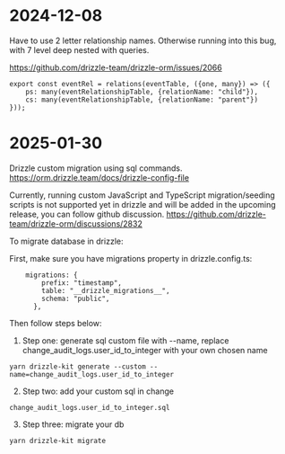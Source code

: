 # 2024-12-08

Have to use 2 letter relationship names. Otherwise running into this bug, with 7 level deep nested with queries.

https://github.com/drizzle-team/drizzle-orm/issues/2066

```
export const eventRel = relations(eventTable, ({one, many}) => ({
	ps: many(eventRelationshipTable, {relationName: "child"}),
	cs: many(eventRelationshipTable, {relationName: "parent"})
}));
```

# 2025-01-30
Drizzle custom migration using sql commands.
https://orm.drizzle.team/docs/drizzle-config-file


Currently, running custom JavaScript and TypeScript migration/seeding scripts is not supported yet in drizzle and will be added in the upcoming release, you can follow github discussion.
https://github.com/drizzle-team/drizzle-orm/discussions/2832



To migrate database in drizzle:

First, make sure you have migrations property in drizzle.config.ts:
```
	migrations: {
		prefix: "timestamp",
		table: "__drizzle_migrations__",
		schema: "public",
	  },
```
Then follow steps below:


1. Step one: generate sql custom file with --name, replace 
change_audit_logs.user_id_to_integer with your own chosen name

```
yarn drizzle-kit generate --custom --name=change_audit_logs.user_id_to_integer
```

2. Step two: add your custom sql in change 
```
change_audit_logs.user_id_to_integer.sql
```

3. Step three: migrate your db

```
yarn drizzle-kit migrate 
```